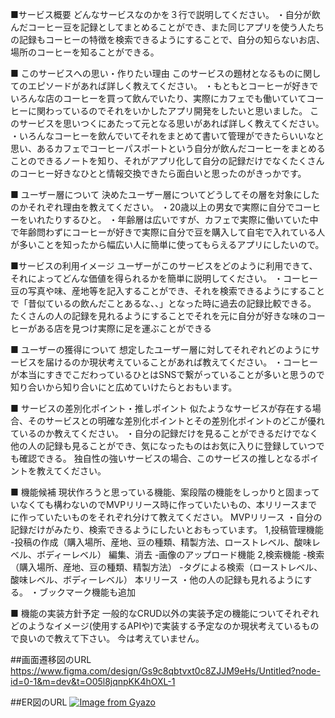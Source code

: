 ■サービス概要
どんなサービスなのかを３行で説明してください。
・自分が飲んだコーヒー豆を記録としてまとめることができ、また同じアプリを使う人たちの記録もコーヒーの特徴を検索できるようにすることで、自分の知らないお店、場所のコーヒーを知ることができる。

■ このサービスへの思い・作りたい理由
このサービスの題材となるものに関してのエピソードがあれば詳しく教えてください。
・もともとコーヒーが好きでいろんな店のコーヒーを買って飲んでいたり、実際にカフェでも働いていてコーヒーに関わっているのでそれをいかしたアプリ開発をしたいと思いました。
このサービスを思いつくにあたって元となる思いがあれば詳しく教えてください。
・いろんなコーヒーを飲んでいてそれをまとめて書いて管理ができたらいいなと思い、あるカフェでコーヒーパスポートという自分が飲んだコーヒーをまとめることのできるノートを知り、それがアプリ化して自分の記録だけでなくたくさんのコーヒー好きなひとと情報交換できたら面白いと思ったのがきっかです。

■ ユーザー層について
決めたユーザー層についてどうしてその層を対象にしたのかそれぞれ理由を教えてください。
・20歳以上の男女で実際に自分でコーヒーをいれたりするひと。
・年齢層は広いですが、カフェで実際に働いていた中で年齢問わずにコーヒーが好きで実際に自分で豆を購入して自宅で入れている人が多いことを知ったから幅広い人に簡単に使ってもらえるアプリにしたいので。

■サービスの利用イメージ
ユーザーがこのサービスをどのように利用できて、それによってどんな価値を得られるかを簡単に説明してください。
・コーヒー豆の写真や味、産地等を記入することができ、それを検索できるようにすることで「昔似ているの飲んだことあるな、、」となった時に過去の記録比較できる。
たくさんの人の記録を見れるようにすることでそれを元に自分が好きな味のコーヒーがある店を見つけ実際に足を運ぶことができる

■ ユーザーの獲得について
想定したユーザー層に対してそれぞれどのようにサービスを届けるのか現状考えていることがあれば教えてください。
・コーヒーが本当にすきでこだわっているひとはSNSで繋がっていることが多いと思うので知り合いから知り合いにと広めていけたらとおもいます。

■ サービスの差別化ポイント・推しポイント
似たようなサービスが存在する場合、そのサービスとの明確な差別化ポイントとその差別化ポイントのどこが優れているのか教えてください。
・自分の記録だけを見ることができるだけでなく他の人の記録も見ることができ、気になったものはお気に入りに登録していつでも確認できる。
独自性の強いサービスの場合、このサービスの推しとなるポイントを教えてください。

■ 機能候補
現状作ろうと思っている機能、案段階の機能をしっかりと固まっていなくても構わないのでMVPリリース時に作っていたいもの、本リリースまでに作っていたいものをそれぞれ分けて教えてください。
MVPリリース
・自分の記録だけがみたり、検索できるようにしたいとおもっています。
1,投稿管理機能
-投稿の作成（購入場所、産地、豆の種類、精製方法、ローストレベル、酸味レベル、ボディーレベル）
編集、消去
-画像のアップロード機能
2,検索機能
-検索（購入場所、産地、豆の種類、精製方法）
-タグによる検索（ローストレベル、酸味レベル、ボディーレベル）
本リリース
・他の人の記録も見れるようにする。
・ブックマーク機能も追加


■ 機能の実装方針予定
一般的なCRUD以外の実装予定の機能についてそれぞれどのようなイメージ(使用するAPIや)で実装する予定なのか現状考えているもので良いので教えて下さい。
今は考えていません。

##画面遷移図のURL
https://www.figma.com/design/Gs9c8qbtvxt0c8ZJJM9eHs/Untitled?node-id=0-1&m=dev&t=O05l8jqnpKK4hOXL-1

##ER図のURL
[![Image from Gyazo](https://i.gyazo.com/3f088558b8fac4af0d20405987020ac7.png)](https://gyazo.com/3f088558b8fac4af0d20405987020ac7)